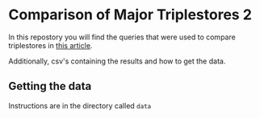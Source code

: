# Comparison of Major Triplestores 2

In this repostory you will find the queries that were used to compare triplestores in [this article](https://medium.com/@addlesee/comparison-of-linked-data-triplestores-developing-the-methodology-e87771cb3011).

Additionally, csv's containing the results and how to get the data.

## Getting the data

Instructions are in the directory called `data`

